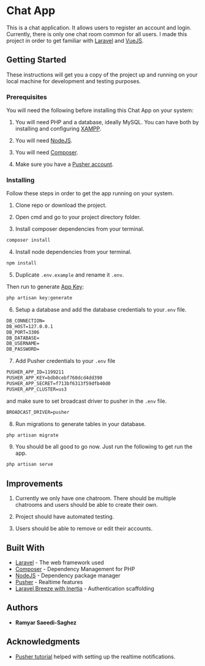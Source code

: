 # Chat App

This is a chat application. It allows users to register an account and login. Currently, there is only one 
chat room common for all users.  I made this project in order to get familiar with [Laravel](https://laravel.com/) and
[VueJS](https://vuejs.org/).

## Getting Started

These instructions will get you a copy of the project up and running on your local machine for development and testing purposes. 

### Prerequisites

You will need the following before installing this Chat App on your system:

1. You will need PHP and a database, ideally MySQL. You can have both by installing and configuring [XAMPP](https://www.apachefriends.org/index.html).

2. You will need [NodeJS](https://nodejs.org/en/).

3. You will need [Composer](https://getcomposer.org/).

4.  Make sure you have a [Pusher account](https://pusher.com/).

### Installing

Follow these steps in order to get the app running
on your system. 

1. Clone repo or download the project.

2. Open cmd and go to your project directory folder.

3. Install composer dependencies from your terminal.

```bash
composer install
```

4. Install node dependencies from your terminal.

```bash
npm install
```

5. Duplicate `.env.example` and rename it `.env`.

Then run to generate [App Key](https://stackoverflow.com/questions/33370134/when-to-generate-a-new-application-key-in-laravel/33370272):

```bash
php artisan key:generate
```

6. Setup a database and add the database credentials to
your`.env` file.

```txt
DB_CONNECTION=
DB_HOST=127.0.0.1
DB_PORT=3306
DB_DATABASE=
DB_USERNAME=
DB_PASSWORD=
```

7. Add Pusher credentials to your `.env` file

```txt
PUSHER_APP_ID=1199211
PUSHER_APP_KEY=bdb0cebf760dcd4dd390
PUSHER_APP_SECRET=f713bf6313f59dfb40d0
PUSHER_APP_CLUSTER=us3
```

and make sure to set broadcast driver to pusher in the
`.env` file.

```txt
BROADCAST_DRIVER=pusher
```

8. Run migrations to generate tables in your database.

```txt
php artisan migrate
```

9. You should be all good to go now. Just run the following to get run the app.

```txt
php artisan serve
```

## Improvements

1. Currently we only have one chatroom. There should be multiple chatrooms and users should be able to create their own.

2. Project should have automated testing.

3. Users should be able to remove or edit their accounts.

## Built With

* [Laravel](https://laravel.com/docs/8.x) - The web framework used
* [Composer](https://getcomposer.org/) - Dependency Management for PHP
* [NodeJS](https://nodejs.org/en/) - Dependency package manager
* [Pusher](https://pusher.com/) - Realtime features
* [Laravel Breeze with Inertia](https://laravel.com/docs/8.x/starter-kits) - Authentication scaffolding


## Authors

* **Ramyar Saeedi-Saghez** 

## Acknowledgments

* [Pusher tutorial](https://pusher.com/tutorials/chat-laravel/) helped with setting up the realtime notifications.